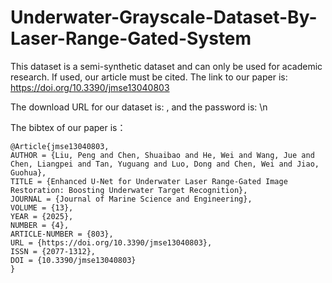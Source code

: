 # Underwater-Grayscale-Dataset-By-Laser-Range-Gated-System
This dataset is a semi-synthetic dataset and can only be used for academic research. If used, our article must be cited.
The link to our paper is: https://doi.org/10.3390/jmse13040803

The download URL for our dataset is: , and the password is: \n

The bibtex of our paper is：
```
@Article{jmse13040803,
AUTHOR = {Liu, Peng and Chen, Shuaibao and He, Wei and Wang, Jue and Chen, Liangpei and Tan, Yuguang and Luo, Dong and Chen, Wei and Jiao, Guohua},
TITLE = {Enhanced U-Net for Underwater Laser Range-Gated Image Restoration: Boosting Underwater Target Recognition},
JOURNAL = {Journal of Marine Science and Engineering},
VOLUME = {13},
YEAR = {2025},
NUMBER = {4},
ARTICLE-NUMBER = {803},
URL = {https://doi.org/10.3390/jmse13040803},
ISSN = {2077-1312},
DOI = {10.3390/jmse13040803}
}
```
